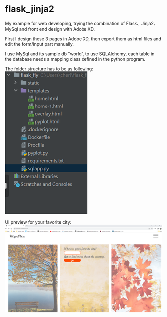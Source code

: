 # flask_jinja2
My example for web developing, trying the combination of Flask、Jinja2、MySql and front end design with Adobe XD.

First I design these 3 pages in Adobe XD, then export them as html files and edit the form/input part manually.

I use MySql and its sample db "world", to use SQLAlchemy, each table in the database needs a mapping class defined in the python 
program.

The folder structure has to be as following:
![folder](./folder.png)

UI preview for your favorite city:
![my site](./my_site.png)


